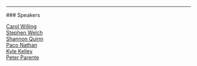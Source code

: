 <hr>
### Speakers

[Carol Willing](#steam-workshops-with-binder-and-jupyterhub)<br>
[Stephen Welch](#just-how-hard-is-it-to-drive-a-car-with-a-camera)<br>
[Shannon Quinn](#reproducible-segmentation-of-not-quite-objects-in-jupyter-notebooks)<br>
[Paco Nathan](#human-in-the-loop-with-jupyter-notebooks)<br>
[Kyle Kelley](#learn-how-to-write-functional-and-declarative-layouts-in-the-jupyter-notebook)<br>
[Peter Parente](#give-a-little-bit-of-your-notebooks-to-me)<br>